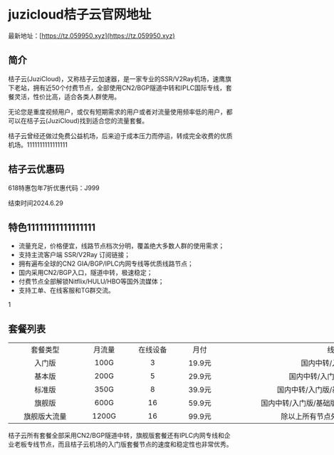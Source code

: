 # juzicloud桔子云官网地址

最新地址：[https://tz.059950.xyz](https://tz.059950.xyz)

## 简介

桔子云(JuziCloud)，又称桔子云加速器，是一家专业的SSR/V2Ray机场，速鹰旗下老站，拥有近50个付费节点，全部使用CN2/BGP隧道中转和IPLC国际专线，套餐灵活，性价比高，适合各类人群使用。

无论您是重度视频用户，或仅有短期需求的用户或者对流量使用频率低的用户，都可以在桔子云(JuziCloud)找到适合您的流量套餐。

桔子云曾经还做过免费公益机场，后来迫于成本压力而停运，转成完全收费的优质机场。1111111111111111

## 桔子云优惠码

618特惠包年7折优惠代码：J999 

结束时间2024.6.29

## 特色11111111111111111

<ul>
<li>流量充足，价格便宜，线路节点档次分明，覆盖绝大多数人群的使用需求；</li>
<li>支持主流客户端 SSR/V2Ray 订阅链接；</li>
<li>拥有遍布全球的CN2 GIA/BGP/IPLC内网专线等优质线路节点；</li>
<li>国内采用CN2/BGP入口，隧道中转，极速稳定；</li>
<li>付费节点全部解锁Nitflix/HULU/HBO等国外流媒体；</li>
<li>支持工单、在线客服和TG群交流。</li>
</ul>1

## 套餐列表

<table style="width: 988px;">
<tbody>
<tr>
<td style="text-align: center; width: 165px;">套餐类型</td>
<td style="text-align: center; width: 86px;">月流量</td>
<td style="text-align: center; width: 112px;">在线设备</td>
<td style="text-align: center; width: 82px;">月付</td>
<td style="text-align: center; width: 543px;">线路</td>
</tr>
<tr>
<td style="text-align: center; width: 165px;">入门版</td>
<td style="text-align: center; width: 86px;">100G</td>
<td style="text-align: center; width: 112px;">3</td>
<td style="text-align: center; width: 82px;">19.9元</td>
<td style="text-align: center; width: 543px;">国内中转/入门版节点</td>
</tr>
<tr>
<td style="text-align: center; width: 165px;">基本版</td>
<td style="text-align: center; width: 86px;">200G</td>
<td style="text-align: center; width: 112px;">5</td>
<td style="text-align: center; width: 82px;">29.9元</td>
<td style="text-align: center; width: 543px;">国内中转/入门版/基础版节点</td>
</tr>
<tr>
<td style="text-align: center; width: 165px;">标准版</td>
<td style="text-align: center; width: 86px;">350G</td>
<td style="text-align: center; width: 112px;">8</td>
<td style="text-align: center; width: 82px;">39.9元</td>
<td style="text-align: center; width: 543px;">国内中转/入门版/基础版/标准版节点</td>
</tr>
<tr>
<td style="text-align: center; width: 165px;">旗舰版</td>
<td style="text-align: center; width: 86px;">600G</td>
<td style="text-align: center; width: 112px;">16</td>
<td style="text-align: center; width: 82px;">59.9元</td>
<td style="text-align: center; width: 543px;">国内中转/入门版/基础版/标准版节点/IPLC专线</td>
</tr>
<tr>
<td style="text-align: center; width: 165px;">旗舰版大流量</td>
<td style="text-align: center; width: 86px;">1200G</td>
<td style="text-align: center; width: 112px;">16</td>
<td style="text-align: center; width: 82px;">99.9元</td>
<td style="text-align: center; width: 543px;">除以上所有节点外，还有老板专线</td>
</tr>
</tbody>
</table>

桔子云所有套餐全部采用CN2/BGP隧道中转，旗舰版套餐还有IPLC内网专线和企业老板专线节点，而且桔子云机场的入门版套餐节点的速度和稳定性也非常优秀。
